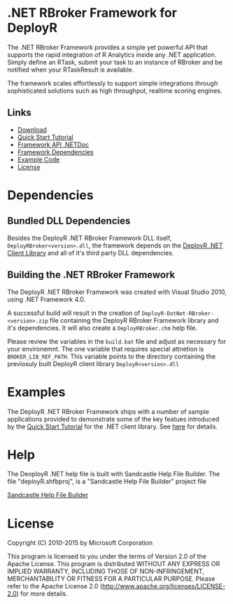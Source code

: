 .NET RBroker Framework for DeployR
==================================

The .NET RBroker Framework provides a simple yet powerful API that supports the
rapid integration of R Analytics inside any .NET application. Simply define an
RTask, submit your task to an instance of RBroker and be notified when
your RTaskResult is available.

The framework scales effortlessly to support simple integrations through
sophisticated solutions such as high throughput, realtime scoring engines.

Links
-----

  * [Download](http://deployr.revolutionanalytics.com/docanddown/#rbroker)
  * [Quick Start Tutorial](http://deployr.revolutionanalytics.com/documents/dev/rbroker)
  * [Framework API .NETDoc](http://deployr.revolutionanalytics.com/documents/dev/rbroker-.NETdoc)
  * [Framework Dependencies](#dependencies)
  * [Example Code](#examples)
  * [License](#license)

Dependencies
============

Bundled DLL Dependencies
------------------------

Besides the DeployR .NET RBroker Framework DLL itself, `DeployRBroker<version>.dll`,
the framework depends on the
[DeployR .NET Client Library](https://github.com/deployr/dotnet-client-library)
and all of it's third party DLL dependencies.

Building the .NET RBroker Framework
-----------------------------------

The DeployR .NET RBroker Framework was created with Visual Studio 2010, using .NET Framework 4.0.

A successful build will result in the creation of `DeployR-DotNet-RBroker-<version>.zip` file containing the 
DeployR RBroker Framework library and it's dependencies.  It will also create a `DeployRBroker.chm` help file.

Please review the variables in the `build.bat` file and adjust as necessary for your environemnt.  The one
variable that requires special attnetion is `BROKER_LIB_REF_PATH`.  This variable points to the directory 
containing the previosuly built DeployR client library `DeployR<version>.dll`

Examples
========

The DeployR .NET RBroker Framework ships with a number of sample applications
provided to demonstrate some of the key featues introduced by the
[Quick Start Tutorial](http://deployr.revolutionanalytics.com/documents/dev/rbroker)
for the .NET client library. See
[here](examples/tutorial) for details.

Help
====

The DeoployR .NET help file is built with Sandcastle Help File Builder.
The file "deployR.shfbproj", is a "Sandcastle Help File Builder" project file

[Sandcastle Help File Builder](http://shfb.codeplex.com/)

License
=======

Copyright (C) 2010-2015 by Microsoft Corporation

This program is licensed to you under the terms of Version 2.0 of the
Apache License. This program is distributed WITHOUT
ANY EXPRESS OR IMPLIED WARRANTY, INCLUDING THOSE OF NON-INFRINGEMENT,
MERCHANTABILITY OR FITNESS FOR A PARTICULAR PURPOSE. Please refer to the
Apache License 2.0 (http://www.apache.org/licenses/LICENSE-2.0) for more 
details.